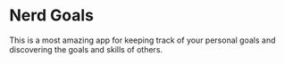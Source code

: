 # Nerd Goals

This is a most amazing app for keeping track of your personal goals and
discovering the goals and skills of others.
